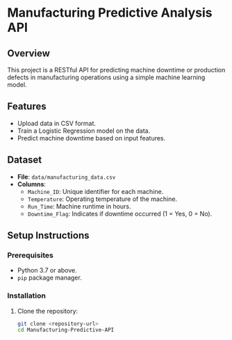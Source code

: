 # Manufacturing Predictive Analysis API

## Overview
This project is a RESTful API for predicting machine downtime or production defects in manufacturing operations using a simple machine learning model.

## Features
- Upload data in CSV format.
- Train a Logistic Regression model on the data.
- Predict machine downtime based on input features.

## Dataset
- **File**: `data/manufacturing_data.csv`
- **Columns**:
  - `Machine_ID`: Unique identifier for each machine.
  - `Temperature`: Operating temperature of the machine.
  - `Run_Time`: Machine runtime in hours.
  - `Downtime_Flag`: Indicates if downtime occurred (1 = Yes, 0 = No).

## Setup Instructions

### Prerequisites
- Python 3.7 or above.
- `pip` package manager.

### Installation
1. Clone the repository:
   ```bash
   git clone <repository-url>
   cd Manufacturing-Predictive-API
